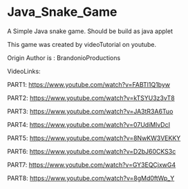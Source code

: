 # Java_Snake_Game
A Simple Java snake game. Should be build as java applet

This game was created by videoTutorial on youtube.

Origin Author is : BrandonioProductions

VideoLinks:

  PART1: https://www.youtube.com/watch?v=FABTl1Q1byw
  
  PART2: https://www.youtube.com/watch?v=kTSYU3z3vT8
  
  PART3: https://www.youtube.com/watch?v=JA3tR3A6Tuo
  
  PART4: https://www.youtube.com/watch?v=07UdiMlvDcI
  
  PART5: https://www.youtube.com/watch?v=8NwKW3VEKKY
  
  PART6: https://www.youtube.com/watch?v=D2bJ60CKS3c

  PART7: https://www.youtube.com/watch?v=GY3EQCjxwG4
  
  PART8: https://www.youtube.com/watch?v=8gMd0ftWp_Y
